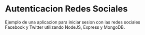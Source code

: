 # Autenticacion Redes Sociales

Ejemplo de una aplicacion para iniciar sesion con las redes sociales Facebook
y Twitter utilizando NodeJS, Express y MongoDB.
